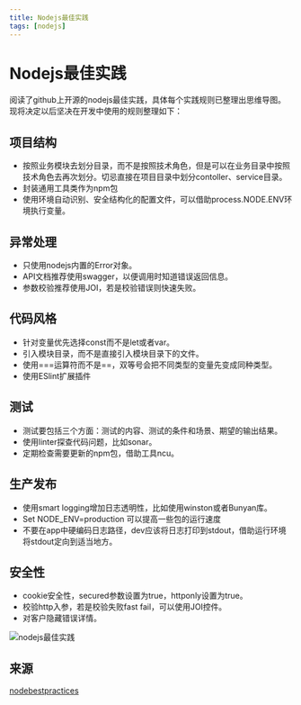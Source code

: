 ```yaml
---
title: Nodejs最佳实践
tags: [nodejs]
---
```

# Nodejs最佳实践
阅读了github上开源的nodejs最佳实践，具体每个实践规则已整理出思维导图。现将决定以后坚决在开发中使用的规则整理如下：
## 项目结构
- 按照业务模块去划分目录，而不是按照技术角色，但是可以在业务目录中按照技术角色去再次划分。切忌直接在项目目录中划分contoller、service目录。
- 封装通用工具类作为npm包
- 使用环境自动识别、安全结构化的配置文件，可以借助process.NODE.ENV环境执行变量。

## 异常处理
- 只使用nodejs内置的Error对象。
- API文档推荐使用swagger，以便调用时知道错误返回信息。
- 参数校验推荐使用JOI，若是校验错误则快速失败。

## 代码风格
- 针对变量优先选择const而不是let或者var。
- 引入模块目录，而不是直接引入模块目录下的文件。
- 使用===运算符而不是==，双等号会把不同类型的变量先变成同种类型。
- 使用ESlint扩展插件

## 测试
- 测试要包括三个方面：测试的内容、测试的条件和场景、期望的输出结果。
- 使用linter探查代码问题，比如sonar。
- 定期检查需要更新的npm包，借助工具ncu。

## 生产发布
- 使用smart logging增加日志透明性，比如使用winston或者Bunyan库。
- Set NODE_ENV=production 可以提高一些包的运行速度
- 不要在app中硬编码日志路径，dev应该将日志打印到stdout，借助运行环境将stdout定向到适当地方。

## 安全性
- cookie安全性，secured参数设置为true，httponly设置为true。
- 校验http入参，若是校验失败fast fail，可以使用JOI控件。
- 对客户隐藏错误详情。


![nodejs最佳实践](/images/nodejsBestPratice.png)<br/>

## 来源
[nodebestpractices](https://github.com/i0natan/nodebestpractices)